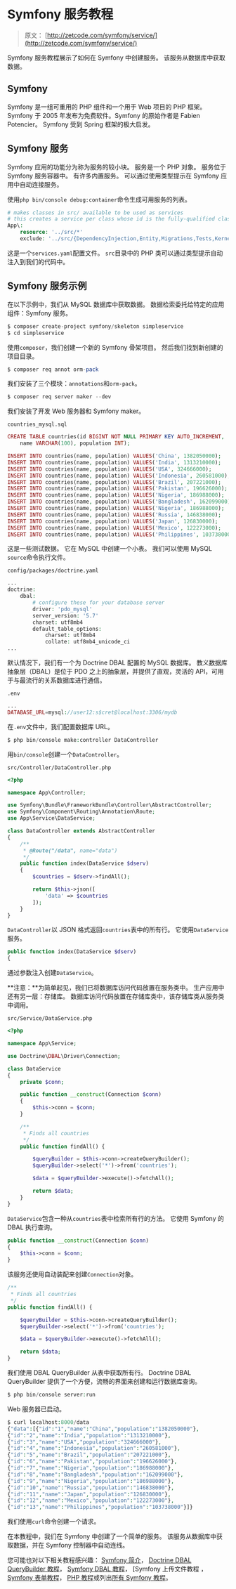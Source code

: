 # Symfony 服务教程

> 原文： [http://zetcode.com/symfony/service/](http://zetcode.com/symfony/service/)

Symfony 服务教程展示了如何在 Symfony 中创建服务。 该服务从数据库中获取数据。

## Symfony

Symfony 是一组可重用的 PHP 组件和一个用于 Web 项目的 PHP 框架。 Symfony 于 2005 年发布为免费软件。Symfony 的原始作者是 Fabien Potencier。 Symfony 受到 Spring 框架的极大启发。

## Symfony 服务

Symfony 应用的功能分为称为服务的较小块。 服务是一个 PHP 对象。 服务位于 Symfony 服务容器中。 有许多内置服务。 可以通过使用类型提示在 Symfony 应用中自动连接服务。

使用`php bin/console debug:container`命令生成可用服务的列表。

```php
# makes classes in src/ available to be used as services
# this creates a service per class whose id is the fully-qualified class name
App\:
    resource: '../src/*'
    exclude: '../src/{DependencyInjection,Entity,Migrations,Tests,Kernel.php}'

```

这是一个`services.yaml`配置文件。 `src`目录中的 PHP 类可以通过类型提示自动注入到我们的代码中。

## Symfony 服务示例

在以下示例中，我们从 MySQL 数据库中获取数据。 数据检索委托给特定的应用组件：Symfony 服务。

```php
$ composer create-project symfony/skeleton simpleservice
$ cd simpleservice

```

使用`composer`，我们创建一个新的 Symfony 骨架项目。 然后我们找到新创建的项目目录。

```php
$ composer req annot orm-pack

```

我们安装了三个模块：`annotations`和`orm-pack`。

```php
$ composer req server maker --dev

```

我们安装了开发 Web 服务器和 Symfony maker。

`countries_mysql.sql`

```php
CREATE TABLE countries(id BIGINT NOT NULL PRIMARY KEY AUTO_INCREMENT, 
    name VARCHAR(100), population INT);

INSERT INTO countries(name, population) VALUES('China', 1382050000);
INSERT INTO countries(name, population) VALUES('India', 1313210000);
INSERT INTO countries(name, population) VALUES('USA', 324666000);
INSERT INTO countries(name, population) VALUES('Indonesia', 260581000);
INSERT INTO countries(name, population) VALUES('Brazil', 207221000);
INSERT INTO countries(name, population) VALUES('Pakistan', 196626000);
INSERT INTO countries(name, population) VALUES('Nigeria', 186988000);
INSERT INTO countries(name, population) VALUES('Bangladesh', 162099000);
INSERT INTO countries(name, population) VALUES('Nigeria', 186988000);
INSERT INTO countries(name, population) VALUES('Russia', 146838000);
INSERT INTO countries(name, population) VALUES('Japan', 126830000);
INSERT INTO countries(name, population) VALUES('Mexico', 122273000);
INSERT INTO countries(name, population) VALUES('Philippines', 103738000);

```

这是一些测试数据。 它在 MySQL 中创建一个小表。 我们可以使用 MySQL `source`命令执行文件。

`config/packages/doctrine.yaml`

```php
... 
doctrine:
    dbal:
        # configure these for your database server
        driver: 'pdo_mysql'
        server_version: '5.7'
        charset: utf8mb4
        default_table_options:
            charset: utf8mb4
            collate: utf8mb4_unicode_ci 
...

```

默认情况下，我们有一个为 Doctrine DBAL 配置的 MySQL 数据库。 教义数据库抽象层（DBAL）是位于 PDO 之上的抽象层，并提供了直观，灵活的 API，可用于与最流行的关系数据库进行通信。

`.env`

```php
...
DATABASE_URL=mysql://user12:s$cret@localhost:3306/mydb

```

在`.env`文件中，我们配置数据库 URL。

```php
$ php bin/console make:controller DataController

```

用`bin/console`创建一个`DataController`。

`src/Controller/DataController.php`

```php
<?php

namespace App\Controller;

use Symfony\Bundle\FrameworkBundle\Controller\AbstractController;
use Symfony\Component\Routing\Annotation\Route;
use App\Service\DataService;

class DataController extends AbstractController
{
    /**
     * @Route("/data", name="data")
     */
    public function index(DataService $dserv)
    {
        $countries = $dserv->findAll();

        return $this->json([
            'data' => $countries
        ]);  
    }
}

```

`DataController`以 JSON 格式返回`countries`表中的所有行。 它使用`DataService`服务。

```php
public function index(DataService $dserv)
{

```

通过参数注入创建`DataService`。

**注意：**为简单起见，我们已将数据库访问代码放置在服务类中。 生产应用中还有另一层：存储库。 数据库访问代码放置在存储库类中，该存储库类从服务类中调用。

`src/Service/DataService.php`

```php
<?php

namespace App\Service;

use Doctrine\DBAL\Driver\Connection;

class DataService 
{
    private $conn;

    public function __construct(Connection $conn) 
    {
        $this->conn = $conn;
    }

    /**
     * Finds all countries
     */
    public function findAll() {

        $queryBuilder = $this->conn->createQueryBuilder();
        $queryBuilder->select('*')->from('countries');

        $data = $queryBuilder->execute()->fetchAll();

        return $data;
    }
}

```

`DataService`包含一种从`countries`表中检索所有行的方法。 它使用 Symfony 的 DBAL 执行查询。

```php
public function __construct(Connection $conn) 
{
    $this->conn = $conn;
}

```

该服务还使用自动装配来创建`Connection`对象。

```php
/**
 * Finds all countries
 */
public function findAll() {

    $queryBuilder = $this->conn->createQueryBuilder();
    $queryBuilder->select('*')->from('countries');

    $data = $queryBuilder->execute()->fetchAll();

    return $data;
}

```

我们使用 DBAL QueryBuilder 从表中获取所有行。 Doctrine DBAL QueryBuilder 提供了一个方便，流畅的界面来创建和运行数据库查询。

```php
$ php bin/console server:run

```

Web 服务器已启动。

```php
$ curl localhost:8000/data
{"data":[{"id":"1","name":"China","population":"1382050000"},
{"id":"2","name":"India","population":"1313210000"},
{"id":"3","name":"USA","population":"324666000"},
{"id":"4","name":"Indonesia","population":"260581000"},
{"id":"5","name":"Brazil","population":"207221000"},
{"id":"6","name":"Pakistan","population":"196626000"},
{"id":"7","name":"Nigeria","population":"186988000"},
{"id":"8","name":"Bangladesh","population":"162099000"},
{"id":"9","name":"Nigeria","population":"186988000"},
{"id":"10","name":"Russia","population":"146838000"},
{"id":"11","name":"Japan","population":"126830000"},
{"id":"12","name":"Mexico","population":"122273000"},
{"id":"13","name":"Philippines","population":"103738000"}]}

```

我们使用`curl`命令创建一个请求。

在本教程中，我们在 Symfony 中创建了一个简单的服务。 该服务从数据库中获取数据，并在 Symfony 控制器中自动连线。

您可能也对以下相关教程感兴趣： [Symfony 简介](/symfony/intro/)， [Doctrine DBAL QueryBuilder 教程](/doctrine/querybuilder/)， [Symfony DBAL 教程](/symfony/dbal/)， [Symfony 上传文件教程[](/symfony/uploadfile/) ， [Symfony 表单教程](/symfony/form/)， [PHP 教程](/lang/php/)或列出[所有 Symfony 教程](/all/#symfony/)。